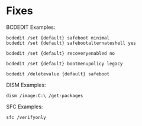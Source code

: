 # Fixes


BCDEDIT Examples:

    bcdedit /set {default} safeboot minimal
    bcdedit /set {default} safebootalternateshell yes


`bcdedit /set {default} recoveryenabled no`

`bcdedit /set {default} bootmenupolicy legacy`

`bcdedit /deletevalue {default} safeboot`

DISM Examples:

`dism /image:C:\ /get-packages`

SFC Examples:

`sfc /verifyonly`

